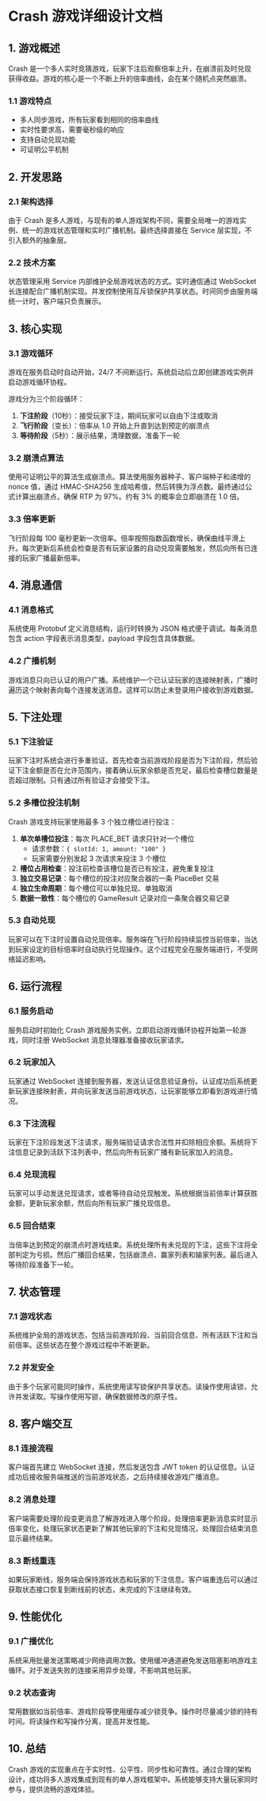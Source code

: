 # Crash 游戏详细设计文档

## 1. 游戏概述

Crash 是一个多人实时竞猜游戏，玩家下注后观察倍率上升，在崩溃前及时兑现获得收益。游戏的核心是一个不断上升的倍率曲线，会在某个随机点突然崩溃。

### 1.1 游戏特点
- 多人同步游戏，所有玩家看到相同的倍率曲线
- 实时性要求高，需要毫秒级的响应
- 支持自动兑现功能
- 可证明公平机制

## 2. 开发思路

### 2.1 架构选择
由于 Crash 是多人游戏，与现有的单人游戏架构不同，需要全局唯一的游戏实例、统一的游戏状态管理和实时广播机制。最终选择直接在 Service 层实现，不引入额外的抽象层。

### 2.2 技术方案
状态管理采用 Service 内部维护全局游戏状态的方式。实时通信通过 WebSocket 长连接配合广播机制实现。并发控制使用互斥锁保护共享状态。时间同步由服务端统一计时，客户端只负责展示。

## 3. 核心实现

### 3.1 游戏循环

游戏在服务启动时自动开始，24/7 不间断运行。系统启动后立即创建游戏实例并启动游戏循环协程。

游戏分为三个阶段循环：
1. **下注阶段**（10秒）：接受玩家下注，期间玩家可以自由下注或取消
2. **飞行阶段**（变长）：倍率从 1.0 开始上升直到达到预定的崩溃点
3. **等待阶段**（5秒）：展示结果，清理数据，准备下一轮

### 3.2 崩溃点算法

使用可证明公平的算法生成崩溃点。算法使用服务器种子、客户端种子和递增的 nonce 值，通过 HMAC-SHA256 生成哈希值，然后转换为浮点数。最终通过公式计算出崩溃点，确保 RTP 为 97%。约有 3% 的概率会立即崩溃在 1.0 倍。

### 3.3 倍率更新

飞行阶段每 100 毫秒更新一次倍率。倍率按照指数函数增长，确保曲线平滑上升。每次更新后系统会检查是否有玩家设置的自动兑现需要触发，然后向所有已连接的玩家广播最新倍率。

## 4. 消息通信

### 4.1 消息格式

系统使用 Protobuf 定义消息结构，运行时转换为 JSON 格式便于调试。每条消息包含 action 字段表示消息类型，payload 字段包含具体数据。

### 4.2 广播机制

游戏消息只向已认证的用户广播。系统维护一个已认证玩家的连接映射表，广播时遍历这个映射表向每个连接发送消息。这样可以防止未登录用户接收到游戏数据。

## 5. 下注处理

### 5.1 下注验证

玩家下注时系统会进行多重验证。首先检查当前游戏阶段是否为下注阶段，然后验证下注金额是否在允许范围内，接着确认玩家余额是否充足，最后检查槽位数量是否超过限制。只有通过所有验证才会接受下注。

### 5.2 多槽位投注机制

Crash 游戏支持玩家使用最多 3 个独立槽位进行投注：

1. **单次单槽位投注**：每次 PLACE_BET 请求只针对一个槽位
   - 请求参数：`{ slotId: 1, amount: "100" }`
   - 玩家需要分别发起 3 次请求来投注 3 个槽位
2. **槽位占用检查**：投注前检查该槽位是否已有投注，避免重复投注
3. **独立交易记录**：每个槽位的投注对应聚合器的一条 PlaceBet 交易
4. **独立生命周期**：每个槽位可以单独兑现、单独取消
5. **数据一致性**：每个槽位的 GameResult 记录对应一条聚合器交易记录

### 5.3 自动兑现

玩家可以在下注时设置自动兑现倍率。服务端在飞行阶段持续监控当前倍率，当达到玩家设定的目标倍率时自动执行兑现操作。这个过程完全在服务端进行，不受网络延迟影响。

## 6. 运行流程

### 6.1 服务启动
服务启动时初始化 Crash 游戏服务实例，立即启动游戏循环协程开始第一轮游戏，同时注册 WebSocket 消息处理器准备接收玩家请求。

### 6.2 玩家加入
玩家通过 WebSocket 连接到服务器，发送认证信息验证身份。认证成功后系统更新玩家连接映射表，并向玩家发送当前游戏状态，让玩家能够立即看到游戏进行情况。

### 6.3 下注流程
玩家在下注阶段发送下注请求，服务端验证请求合法性并扣除相应余额。系统将下注信息记录到活跃下注列表中，然后向所有玩家广播有新玩家加入的消息。

### 6.4 兑现流程
玩家可以手动发送兑现请求，或者等待自动兑现触发。系统根据当前倍率计算获胜金额，更新玩家余额，然后向所有玩家广播兑现信息。

### 6.5 回合结束
当倍率达到预定的崩溃点时游戏结束。系统处理所有未兑现的下注，这些下注将全部判定为亏损。然后广播回合结果，包括崩溃点、赢家列表和输家列表。最后进入等待阶段准备下一轮。

## 7. 状态管理

### 7.1 游戏状态

系统维护全局的游戏状态，包括当前游戏阶段、当前回合信息、所有活跃下注和当前倍率。这些状态在整个游戏过程中不断更新。

### 7.2 并发安全

由于多个玩家可能同时操作，系统使用读写锁保护共享状态。读操作使用读锁，允许并发读取。写操作使用写锁，确保数据修改的原子性。

## 8. 客户端交互

### 8.1 连接流程
客户端首先建立 WebSocket 连接，然后发送包含 JWT token 的认证信息。认证成功后接收服务端推送的当前游戏状态，之后持续接收游戏广播消息。

### 8.2 消息处理
客户端需要处理阶段变更消息了解游戏进入哪个阶段，处理倍率更新消息实时显示倍率变化，处理玩家状态更新了解其他玩家的下注和兑现情况，处理回合结束消息显示最终结果。

### 8.3 断线重连
如果玩家断线，服务端会保持游戏状态和玩家的下注信息。客户端重连后可以通过获取状态接口恢复到断线前的状态，未完成的下注继续有效。

## 9. 性能优化

### 9.1 广播优化
系统采用批量发送策略减少网络调用次数。使用缓冲通道避免发送阻塞影响游戏主循环。对于发送失败的连接采用异步处理，不影响其他玩家。

### 9.2 状态查询
常用数据如当前倍率、游戏阶段等使用缓存减少锁竞争。操作时尽量减少锁的持有时间。将读操作和写操作分离，提高并发性能。

## 10. 总结

Crash 游戏的实现重点在于实时性、公平性、同步性和可靠性。通过合理的架构设计，成功将多人游戏集成到现有的单人游戏框架中。系统能够支持大量玩家同时参与，提供流畅的游戏体验。